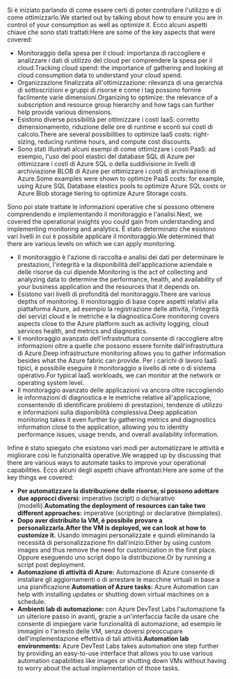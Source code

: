 <span data-ttu-id="ef0d1-101">Si è iniziato parlando di come essere certi di poter controllare l'utilizzo e di come ottimizzarlo.</span><span class="sxs-lookup"><span data-stu-id="ef0d1-101">We started out by talking about how to ensure you are in control of your consumption as well as optimize it.</span></span> <span data-ttu-id="ef0d1-102">Ecco alcuni aspetti chiave che sono stati trattati:</span><span class="sxs-lookup"><span data-stu-id="ef0d1-102">Here are some of the key aspects that were covered:</span></span>

- <span data-ttu-id="ef0d1-103">Monitoraggio della spesa per il cloud: importanza di raccogliere e analizzare i dati di utilizzo del cloud per comprendere la spesa per il cloud.</span><span class="sxs-lookup"><span data-stu-id="ef0d1-103">Tracking cloud spend: the importance of gathering and looking at cloud consumption data to understand your cloud spend.</span></span>
- <span data-ttu-id="ef0d1-104">Organizzazione finalizzata all'ottimizzazione: rilevanza di una gerarchia di sottoscrizioni e gruppi di risorse e come i tag possono fornire facilmente varie dimensioni.</span><span class="sxs-lookup"><span data-stu-id="ef0d1-104">Organizing to optimize: the relevance of a subscription and resource group hierarchy and how tags can further help provide various dimensions.</span></span>
- <span data-ttu-id="ef0d1-105">Esistono diverse possibilità per ottimizzare i costi IaaS: corretto dimensionamento, riduzione delle ore di runtime e sconti sui costi di calcolo.</span><span class="sxs-lookup"><span data-stu-id="ef0d1-105">There are several possibilities to optimize IaaS costs: right-sizing, reducing runtime hours, and compute cost discounts.</span></span>
- <span data-ttu-id="ef0d1-106">Sono stati illustrati alcuni esempi di come ottimizzare i costi PaaS: ad esempio, l'uso dei pool elastici del database SQL di Azure per ottimizzare i costi di Azure SQL o della suddivisione in livelli di archiviazione BLOB di Azure per ottimizzare i costi di archiviazione di Azure.</span><span class="sxs-lookup"><span data-stu-id="ef0d1-106">Some examples were shown to optimize PaaS costs: for example, using Azure SQL Database elastics pools to optimize Azure SQL costs or Azure Blob storage tiering to optimize Azure Storage costs.</span></span>

<span data-ttu-id="ef0d1-107">Sono poi state trattate le informazioni operative che si possono ottenere comprendendo e implementando il monitoraggio e l'analisi.</span><span class="sxs-lookup"><span data-stu-id="ef0d1-107">Next, we covered the operational insights you could gain from understanding and implementing monitoring and analytics.</span></span> <span data-ttu-id="ef0d1-108">È stato determinato che esistono vari livelli in cui è possibile applicare il monitoraggio.</span><span class="sxs-lookup"><span data-stu-id="ef0d1-108">We determined that there are various levels on which we can apply monitoring.</span></span>

- <span data-ttu-id="ef0d1-109">Il monitoraggio è l'azione di raccolta e analisi dei dati per determinare le prestazioni, l'integrità e la disponibilità dell'applicazione aziendale e delle risorse da cui dipende.</span><span class="sxs-lookup"><span data-stu-id="ef0d1-109">Monitoring is the act of collecting and analyzing data to determine the performance, health, and availability of your business application and the resources that it depends on.</span></span>
- <span data-ttu-id="ef0d1-110">Esistono vari livelli di profondità del monitoraggio.</span><span class="sxs-lookup"><span data-stu-id="ef0d1-110">There are various depths of monitoring.</span></span> <span data-ttu-id="ef0d1-111">Il monitoraggio di base copre aspetti relativi alla piattaforma Azure, ad esempio la registrazione delle attività, l'integrità dei servizi cloud e le metriche e la diagnostica.</span><span class="sxs-lookup"><span data-stu-id="ef0d1-111">Core monitoring covers aspects close to the Azure platform such as activity logging, cloud services health, and metrics and diagnostics.</span></span>
- <span data-ttu-id="ef0d1-112">Il monitoraggio avanzato dell'infrastruttura consente di raccogliere altre informazioni oltre a quelle che possono essere fornite dall'infrastruttura di Azure.</span><span class="sxs-lookup"><span data-stu-id="ef0d1-112">Deep infrastructure monitoring allows you to gather information besides what the Azure fabric can provide.</span></span> <span data-ttu-id="ef0d1-113">Per i carichi di lavoro IaaS tipici, è possibile eseguire il monitoraggio a livello di rete o di sistema operativo.</span><span class="sxs-lookup"><span data-stu-id="ef0d1-113">For typical IaaS workloads, we can monitor at the network or operating system level.</span></span>
- <span data-ttu-id="ef0d1-114">Il monitoraggio avanzato delle applicazioni va ancora oltre raccogliendo le informazioni di diagnostica e le metriche relative all'applicazione, consentendo di identificare problemi di prestazioni, tendenze di utilizzo e informazioni sulla disponibilità complessiva.</span><span class="sxs-lookup"><span data-stu-id="ef0d1-114">Deep application monitoring takes it even further by gathering metrics and diagnostics information close to the application, allowing you to identity performance issues, usage trends, and overall availability information.</span></span>

<span data-ttu-id="ef0d1-115">Infine è stato spiegato che esistono vari modi per automatizzare le attività e migliorare così le funzionalità operative.</span><span class="sxs-lookup"><span data-stu-id="ef0d1-115">We wrapped up by discussing that there are various ways to automate tasks to improve your operational capabilities.</span></span> <span data-ttu-id="ef0d1-116">Ecco alcuni degli aspetti chiave affrontati:</span><span class="sxs-lookup"><span data-stu-id="ef0d1-116">Here are some of the key things we covered:</span></span>

- <span data-ttu-id="ef0d1-117">**Per automatizzare la distribuzione delle risorse, si possono adottare due approcci diversi:** imperativo (script) o dichiarativo (modelli).</span><span class="sxs-lookup"><span data-stu-id="ef0d1-117">**Automating the deployment of resources can take two different approaches:** imperative (scripting) or declarative (templates).</span></span>
- <span data-ttu-id="ef0d1-118">**Dopo aver distribuito la VM, è possibile provare a personalizzarla.**</span><span class="sxs-lookup"><span data-stu-id="ef0d1-118">**After the VM is deployed, we can look at how to customize it.**</span></span> <span data-ttu-id="ef0d1-119">Usando immagini personalizzate e quindi eliminando la necessità di personalizzazione fin dall'inizio.</span><span class="sxs-lookup"><span data-stu-id="ef0d1-119">Either by using custom images and thus remove the need for customization in the first place.</span></span> <span data-ttu-id="ef0d1-120">Oppure eseguendo uno script dopo la distribuzione.</span><span class="sxs-lookup"><span data-stu-id="ef0d1-120">Or by running a script post deployment.</span></span>
- <span data-ttu-id="ef0d1-121">**Automazione di attività di Azure:** Automazione di Azure consente di installare gli aggiornamenti o di arrestare le macchine virtuali in base a una pianificazione.</span><span class="sxs-lookup"><span data-stu-id="ef0d1-121">**Automation of Azure tasks:** Azure Automation can help with installing updates or shutting down virtual machines on a schedule.</span></span>
- <span data-ttu-id="ef0d1-122">**Ambienti lab di automazione:** con Azure DevTest Labs l'automazione fa un ulteriore passo in avanti, grazie a un'interfaccia facile da usare che consente di impiegare varie funzionalità di automazione, ad esempio le immagini o l'arresto delle VM, senza doversi preoccupare dell'implementazione effettiva di tali attività.</span><span class="sxs-lookup"><span data-stu-id="ef0d1-122">**Automation lab environments:** Azure DevTest Labs takes automation one step further by providing an easy-to-use interface that allows you to use various automation capabilities like images or shutting down VMs without having to worry about the actual implementation of those tasks.</span></span>
